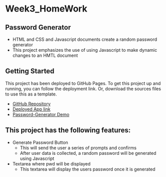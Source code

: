 # Week3_HomeWork 

## Password Generator

* HTML and CSS and Javascript documents create a random password generator 
* This project emphasizes the use of using Javascript to make dynamic changes to an HMTL document

## Getting Started

This project has been deployed to GitHub Pages. To get this project up and running, you can follow the deployment link. Or, download the sources files to use this as a template.

* [GitHub Repository](https://github.com/brijeeta/Week3_HomeWork/)
* [Deployed App link](https://brijeeta.github.io/Week3_HomeWork/)
* [Password-Generator Demo](./assets/demo/passwordgen.gif)


## This project has the following features: 

* Generate Password Button
    * This will send the user a series of prompts and confirms
    * After user data is collected, a random password will be generated using Javascript
* Textarea where pwd will be displayed
    * This textarea will display the users password once it is generated